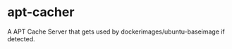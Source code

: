 apt-cacher
==========

A APT Cache Server that gets used by dockerimages/ubuntu-baseimage if detected.
